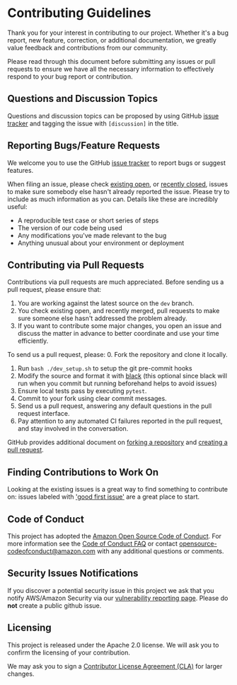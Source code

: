 # Contributing Guidelines

Thank you for your interest in contributing to our project. Whether it's a bug report, new feature, correction, or additional
documentation, we greatly value feedback and contributions from our community.

Please read through this document before submitting any issues or pull requests to ensure we have all the necessary
information to effectively respond to your bug report or contribution.

## Questions and Discussion Topics

Questions and discussion topics can be proposed by using GitHub [issue tracker](https://github.com/awslabs/renate/issues)
and tagging the issue with `[discussion]` in the title.

## Reporting Bugs/Feature Requests

We welcome you to use the GitHub [issue tracker](https://github.com/awslabs/renate/issues/new/choose) to report bugs or suggest features.

When filing an issue, please check [existing open](https://github.com/awslabs/renate/issues), or [recently closed](https://github.com/awslabs/renate/issues?utf8=%E2%9C%93&q=is%3Aissue%20is%3Aclosed%20), issues to make sure somebody else hasn't already
reported the issue. Please try to include as much information as you can. Details like these are incredibly useful:

* A reproducible test case or short series of steps
* The version of our code being used
* Any modifications you've made relevant to the bug
* Anything unusual about your environment or deployment 

## Contributing via Pull Requests

Contributions via pull requests are much appreciated. Before sending us a pull request, please ensure that:

1. You are working against the latest source on the `dev` branch.
2. You check existing open, and recently merged, pull requests to make sure someone else hasn't addressed the problem already.
3. If you want to contribute some major changes, you open an issue and discuss the matter in advance to better coordinate and use your time efficiently.

To send us a pull request, please:
0. Fork the repository and clone it locally.
1. Run `bash ./dev_setup.sh` to setup the git pre-commit hooks
2. Modify the source and format it with [black](https://black.readthedocs.io/en/stable/) (this optional since black will run when you commit but running beforehand helps to avoid issues)
3. Ensure local tests pass by executing `pytest`.
4. Commit to your fork using clear commit messages.
5. Send us a pull request, answering any default questions in the pull request interface.
6. Pay attention to any automated CI failures reported in the pull request, and stay involved in the conversation.

GitHub provides additional document on [forking a repository](https://help.github.com/articles/fork-a-repo/) and
[creating a pull request](https://help.github.com/articles/creating-a-pull-request/).

## Finding Contributions to Work On

Looking at the existing issues is a great way to find something to contribute on: issues labeled with
['good first issue'](https://github.com/awslabs/renate/issues/labels/good%20first%20issue)
are a great place to start.

## Code of Conduct

This project has adopted the [Amazon Open Source Code of Conduct](https://aws.github.io/code-of-conduct).
For more information see the [Code of Conduct FAQ](https://aws.github.io/code-of-conduct-faq) or contact
opensource-codeofconduct@amazon.com with any additional questions or comments.

## Security Issues Notifications

If you discover a potential security issue in this project we ask that you notify AWS/Amazon Security via our [vulnerability reporting page](http://aws.amazon.com/security/vulnerability-reporting/). Please do **not** create a public github issue.

## Licensing

This project is released under the Apache 2.0 license. We will ask you to confirm the licensing of your contribution.

We may ask you to sign a [Contributor License Agreement (CLA)](http://en.wikipedia.org/wiki/Contributor_License_Agreement) for larger changes.
